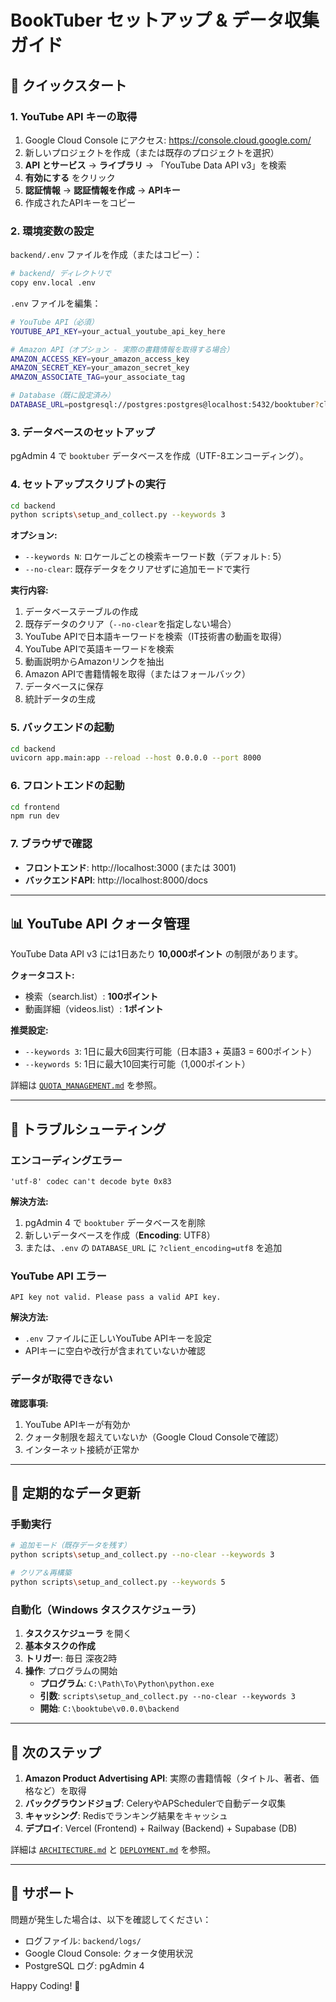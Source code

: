 # BookTuber セットアップ & データ収集ガイド

## 🚀 クイックスタート

### **1. YouTube API キーの取得**

1. Google Cloud Console にアクセス: https://console.cloud.google.com/
2. 新しいプロジェクトを作成（または既存のプロジェクトを選択）
3. **API とサービス** → **ライブラリ** → 「YouTube Data API v3」を検索
4. **有効にする** をクリック
5. **認証情報** → **認証情報を作成** → **APIキー**
6. 作成されたAPIキーをコピー

### **2. 環境変数の設定**

`backend/.env` ファイルを作成（またはコピー）：

```bash
# backend/ ディレクトリで
copy env.local .env
```

`.env` ファイルを編集：

```bash
# YouTube API（必須）
YOUTUBE_API_KEY=your_actual_youtube_api_key_here

# Amazon API（オプション - 実際の書籍情報を取得する場合）
AMAZON_ACCESS_KEY=your_amazon_access_key
AMAZON_SECRET_KEY=your_amazon_secret_key
AMAZON_ASSOCIATE_TAG=your_associate_tag

# Database（既に設定済み）
DATABASE_URL=postgresql://postgres:postgres@localhost:5432/booktuber?client_encoding=utf8
```

### **3. データベースのセットアップ**

pgAdmin 4 で `booktuber` データベースを作成（UTF-8エンコーディング）。

### **4. セットアップスクリプトの実行**

```bash
cd backend
python scripts\setup_and_collect.py --keywords 3
```

**オプション:**
- `--keywords N`: ロケールごとの検索キーワード数（デフォルト: 5）
- `--no-clear`: 既存データをクリアせずに追加モードで実行

**実行内容:**
1. データベーステーブルの作成
2. 既存データのクリア（`--no-clear`を指定しない場合）
3. YouTube APIで日本語キーワードを検索（IT技術書の動画を取得）
4. YouTube APIで英語キーワードを検索
5. 動画説明からAmazonリンクを抽出
6. Amazon APIで書籍情報を取得（またはフォールバック）
7. データベースに保存
8. 統計データの生成

### **5. バックエンドの起動**

```bash
cd backend
uvicorn app.main:app --reload --host 0.0.0.0 --port 8000
```

### **6. フロントエンドの起動**

```bash
cd frontend
npm run dev
```

### **7. ブラウザで確認**

- **フロントエンド**: http://localhost:3000 (または 3001)
- **バックエンドAPI**: http://localhost:8000/docs

---

## 📊 YouTube API クォータ管理

YouTube Data API v3 には1日あたり **10,000ポイント** の制限があります。

**クォータコスト:**
- 検索（search.list）: **100ポイント**
- 動画詳細（videos.list）: **1ポイント**

**推奨設定:**
- `--keywords 3`: 1日に最大6回実行可能（日本語3 + 英語3 = 600ポイント）
- `--keywords 5`: 1日に最大10回実行可能（1,000ポイント）

詳細は [`QUOTA_MANAGEMENT.md`](./QUOTA_MANAGEMENT.md) を参照。

---

## 🔧 トラブルシューティング

### **エンコーディングエラー**

```
'utf-8' codec can't decode byte 0x83
```

**解決方法:**
1. pgAdmin 4 で `booktuber` データベースを削除
2. 新しいデータベースを作成（**Encoding**: UTF8）
3. または、`.env` の `DATABASE_URL` に `?client_encoding=utf8` を追加

### **YouTube API エラー**

```
API key not valid. Please pass a valid API key.
```

**解決方法:**
- `.env` ファイルに正しいYouTube APIキーを設定
- APIキーに空白や改行が含まれていないか確認

### **データが取得できない**

**確認事項:**
1. YouTube APIキーが有効か
2. クォータ制限を超えていないか（Google Cloud Consoleで確認）
3. インターネット接続が正常か

---

## 📝 定期的なデータ更新

### **手動実行**

```bash
# 追加モード（既存データを残す）
python scripts\setup_and_collect.py --no-clear --keywords 3

# クリア＆再構築
python scripts\setup_and_collect.py --keywords 5
```

### **自動化（Windows タスクスケジューラ）**

1. **タスクスケジューラ** を開く
2. **基本タスクの作成**
3. **トリガー**: 毎日 深夜2時
4. **操作**: プログラムの開始
   - **プログラム**: `C:\Path\To\Python\python.exe`
   - **引数**: `scripts\setup_and_collect.py --no-clear --keywords 3`
   - **開始**: `C:\booktube\v0.0.0\backend`

---

## 🎯 次のステップ

1. **Amazon Product Advertising API**: 実際の書籍情報（タイトル、著者、価格など）を取得
2. **バックグラウンドジョブ**: CeleryやAPSchedulerで自動データ収集
3. **キャッシング**: Redisでランキング結果をキャッシュ
4. **デプロイ**: Vercel (Frontend) + Railway (Backend) + Supabase (DB)

詳細は [`ARCHITECTURE.md`](../ARCHITECTURE.md) と [`DEPLOYMENT.md`](../DEPLOYMENT.md) を参照。

---

## 📧 サポート

問題が発生した場合は、以下を確認してください：
- ログファイル: `backend/logs/`
- Google Cloud Console: クォータ使用状況
- PostgreSQL ログ: pgAdmin 4

Happy Coding! 🚀

